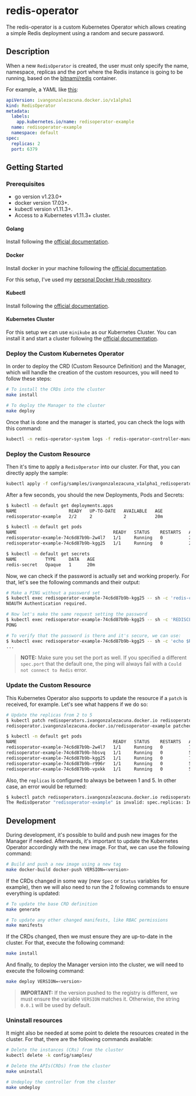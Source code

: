 # redis-operator

The redis-operator is a custom Kubernetes Operator which allows creating a simple
Redis deployment using a random and secure password.

## Description

When a new `RedisOperator` is created, the user must only specify the name, namespace,
replicas and the port where the Redis instance is going to be running, based on the
[bitnami/redis](https://hub.docker.com/r/bitnami/redis) container.

For example, a YAML like [this](./config/samples/ivangonzalezacuna_v1alpha1_redisoperator.yaml):

```yaml
apiVersion: ivangonzalezacuna.docker.io/v1alpha1
kind: RedisOperator
metadata:
  labels:
    app.kubernetes.io/name: redisoperator-example
  name: redisoperator-example
  namespace: default
spec:
  replicas: 2
  port: 6379
```

## Getting Started

### Prerequisites

- go version v1.23.0+
- docker version 17.03+.
- kubectl version v1.11.3+.
- Access to a Kubernetes v1.11.3+ cluster.

#### Golang

Install following the [official documentation](https://go.dev/doc/install).

#### Docker

Install docker in your machine following the [official documentation](https://www.docker.com/get-started/).

For this setup, I've used my [personal Docker Hub repository](https://hub.docker.com/repositories/ivangonzalezacuna).

#### Kubectl

Install following the [official documentation](https://kubernetes.io/docs/tasks/tools/#kubectl).

#### Kubernetes Cluster

For this setup we can use `minikube` as our Kubernetes Cluster.
You can install it and start a cluster following the [official documentation](https://kubernetes.io/docs/tasks/tools/#minikube).

### Deploy the Custom Kubernetes Operator

In order to deploy the CRD (Custom Resource Definition) and the Manager, which will
handle the creation of the custom resources, you will need to follow these steps:

```sh
# To install the CRDs into the cluster
make install

# To deploy the Manager to the cluster
make deploy
```

Once that is done and the manager is started, you can check the logs with this command:

```sh
kubectl -n redis-operator-system logs -f redis-operator-controller-manager-85978b9cc-vkjp4
```

### Deploy the Custom Resource

Then it's time to apply a `RedisOperator` into our cluster. For that, you can directly apply the sample:

```sh
kubectl apply -f config/samples/ivangonzalezacuna_v1alpha1_redisoperator.yaml
```

After a few seconds, you should the new Deployments, Pods and Secrets:

```sh
$ kubectl -n default get deployments.apps
NAME                    READY   UP-TO-DATE   AVAILABLE   AGE
redisoperator-example   2/2     2            2           20m

$ kubectl -n default get pods
NAME                                     READY   STATUS    RESTARTS   AGE
redisoperator-example-74c6d87b9b-2w4l7   1/1     Running   0          20s
redisoperator-example-74c6d87b9b-kgg25   1/1     Running   0          20s

$ kubectl -n default get secrets
NAME           TYPE     DATA   AGE
redis-secret   Opaque   1      20m
```

Now, we can check if the password is actually set and working properly. For that, let's
see the following commands and their output:

```sh
# Make a PING without a password set
$ kubectl exec redisoperator-example-74c6d87b9b-kgg25 -- sh -c 'redis-cli -p ${REDIS_PORT_NUMBER} ping'
NOAUTH Authentication required.

# Now let's make the same request setting the password
$ kubectl exec redisoperator-example-74c6d87b9b-kgg25 -- sh -c 'REDISCLI_AUTH=${REDIS_PASSWORD} redis-cli -p ${REDIS_PORT_NUMBER} ping'
PONG

# To verify that the password is there and it's secure, we can use:
$ kubectl exec redisoperator-example-74c6d87b9b-kgg25 -- sh -c 'echo $REDIS_PASSWORD'
...
```
> **NOTE:** Make sure you set the port as well. If you specified a different `spec.port` that the 
> default one, the ping will always fail with a `Could not connect to Redis` error.

### Update the Custom Resource

This Kubernetes Operator also supports to update the resource if a `patch` is received, for example. Let's see what happens if we do so:

```sh
# Update the replicas from 2 to 5
$ kubectl patch redisoperators.ivangonzalezacuna.docker.io redisoperator-example -p '{"spec":{"replicas": 5}}' --type=merge
redisoperator.ivangonzalezacuna.docker.io/redisoperator-example patched

$ kubectl -n default get pods
NAME                                     READY   STATUS    RESTARTS   AGE
redisoperator-example-74c6d87b9b-2w4l7   1/1     Running   0          75s
redisoperator-example-74c6d87b9b-hbsvq   1/1     Running   0          5s
redisoperator-example-74c6d87b9b-kgg25   1/1     Running   0          75s
redisoperator-example-74c6d87b9b-r996r   1/1     Running   0          5s
redisoperator-example-74c6d87b9b-vpxkk   1/1     Running   0          5s
```

Also, the `replicas` is configured to always be between 1 and 5. In other case, an
error would be returned:

```sh
$ kubectl patch redisoperators.ivangonzalezacuna.docker.io redisoperator-example -p '{"spec":{"replicas": 10}}' --type=merge
The RedisOperator "redisoperator-example" is invalid: spec.replicas: Invalid value: 10: spec.replicas in body should be less than or equal to 5
```

## Development

During development, it's possible to build and push new images for the Manager if needed.
Afterwards, it's important to update the Kubernetes Operator accordingly with the new
image. For that, we can use the following command:

```sh
# Build and push a new image using a new tag
make docker-build docker-push VERSION=<version>
```

If the CRDs changed in some way (new `Spec` or `Status` variables for example), then
we will also need to run the 2 following commands to ensure everything is updated:

```sh
# To update the base CRD definition
make generate

# To update any other changed manifests, like RBAC permissions
make manifests
```

If the CRDs changed, then we must ensure they are up-to-date in the cluster. For that,
execute the following command:

```sh
make install
```

And finally, to deploy the Manager version into the cluster, we will need to execute the
following command:

```sh
make deploy VERSION=<version>
```

> **IMPORTANT:** If the version pushed to the registry is different, we must ensure the
> variable `VERSION` matches it. Otherwise, the string `0.0.1` will be used by default.

### Uninstall resources

It might also be needed at some point to delete the resources created in the cluster.
For that, there are the following commands available:

```sh
# Delete the instances (CRs) from the cluster
kubectl delete -k config/samples/

# Delete the APIs(CRDs) from the cluster
make uninstall

# Undeploy the controller from the cluster
make undeploy
```
